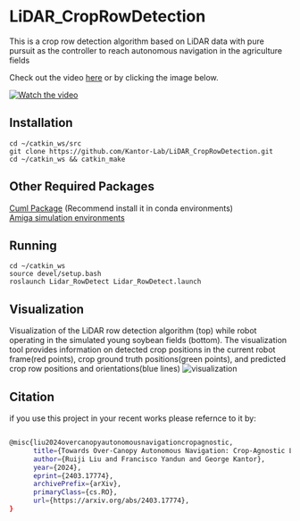 # LiDAR_CropRowDetection
This is a crop row detection algorithm based on LiDAR data with pure pursuit as the controller to reach autonomous navigation in the agriculture fields

Check out the video [here](https://youtu.be/FYJuxgDMiHE) or by clicking the image below.


[![Watch the video](https://img.youtube.com/vi/FYJuxgDMiHE/0.jpg)](https://youtu.be/FYJuxgDMiHE)


## Installation
```
cd ~/catkin_ws/src
git clone https://github.com/Kantor-Lab/LiDAR_CropRowDetection.git
cd ~/catkin_ws && catkin_make
```
## Other Required Packages
[Cuml Package](https://docs.rapids.ai/install)  (Recommend install it in conda environments)  
[Amiga simulation environments](https://github.com/Kantor-Lab/Amiga_Simulation-Environments.git)  

## Running
```
cd ~/catkin_ws
source devel/setup.bash
roslaunch Lidar_RowDetect Lidar_RowDetect.launch
```
## Visualization

Visualization of the LiDAR row detection algorithm (top) while robot operating in the simulated young soybean fields (bottom). The visualization tool provides
information on detected crop positions in the current robot frame(red points), crop ground truth positions(green points), and predicted crop row positions and orientations(blue lines)
![visualization](https://github.com/Kantor-Lab/LiDAR_CropRowDetection/assets/78890103/5b16d715-b282-44e9-83a9-f7a187468eab)

## Citation 
if you use this project in your recent works please refernce to it by:

```bash

@misc{liu2024overcanopyautonomousnavigationcropagnostic,
      title={Towards Over-Canopy Autonomous Navigation: Crop-Agnostic LiDAR-Based Crop-Row Detection in Arable Fields}, 
      author={Ruiji Liu and Francisco Yandun and George Kantor},
      year={2024},
      eprint={2403.17774},
      archivePrefix={arXiv},
      primaryClass={cs.RO},
      url={https://arxiv.org/abs/2403.17774}, 
}

